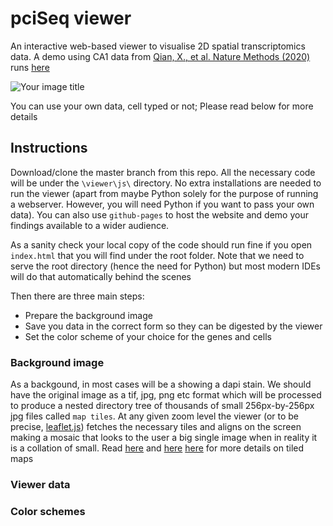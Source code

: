 # pciSeq viewer
An interactive web-based viewer to visualise 2D spatial transcriptomics data. A demo using 
CA1 data from [Qian, X., et al. Nature Methods (2020)](https://www.nature.com/articles/s41592-019-0631-4) runs
 [here](https://acycliq.github.io/ca1/)

<img src="viewer/assets/screenshot.jpg" alt="Your image title"/>

You can use your own data, cell typed or not; Please read below for more details

## Instructions
Download/clone the master branch from this repo. All the necessary code will be under the `\viewer\js\` directory. 
No extra installations are needed to run the viewer (apart from maybe Python solely for the purpose of running a webserver. 
However, you will need Python if you want to pass your own data). You can also use `github-pages` to host the website and demo your findings
available to a wider audience.

As a sanity check your local copy of the code should run fine if you open `index.html` that you will 
find under the root folder. Note that we need to serve the root directory (hence the need for Python) 
but most modern IDEs will do that automatically behind the scenes    

Then there are three main steps:
 * Prepare the background image
 * Save you data in the correct form so they can be digested by the viewer
 * Set the color scheme of your choice for the genes and cells
 
### Background image
As a backgound, in most cases will be a showing a dapi stain. We should have the original image as a tif, jpg, png etc format which will 
be processed to produce a nested directory tree of thousands of small 256px-by-256px jpg files called `map tiles`. At any given zoom level 
the viewer (or to be precise, [leaflet.js](www.leaflet.js)) fetches the necessary tiles and aligns on the screen making a mosaic that looks 
to the user a big single image when in reality it is a collation of small. 
Read [here](https://en.wikipedia.org/wiki/Tiled_web_map) and [here](https://docs.microsoft.com/en-us/azure/azure-maps/zoom-levels-and-tile-grid?tabs=csharp)
[here](https://www.e-education.psu.edu/geog585/node/706) for more details on tiled maps
### Viewer data
  
### Color schemes
 

